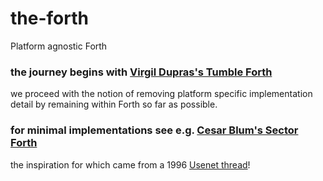 # the-forth
Platform agnostic Forth

### the journey begins with [Virgil Dupras's Tumble Forth](http://tumbleforth.hardcoded.net)
we proceed with the notion of removing platform specific implementation detail by remaining within Forth so far as possible.

### for minimal implementations see e.g. [Cesar Blum's Sector Forth](https://github.com/cesarblum/sectorforth)
the inspiration for which came from a 1996 [Usenet thread](https://groups.google.com/g/comp.lang.forth/c/NS2icrCj1jQ)!
